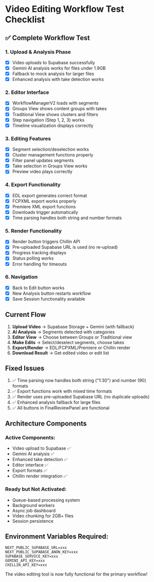 # Video Editing Workflow Test Checklist

## ✅ Complete Workflow Test

### 1. Upload & Analysis Phase
- [x] Video uploads to Supabase successfully
- [x] Gemini AI analysis works for files under 1.9GB
- [x] Fallback to mock analysis for larger files
- [x] Enhanced analysis with take detection works

### 2. Editor Interface
- [x] WorkflowManagerV2 loads with segments
- [x] Groups View shows content groups with takes
- [x] Traditional View shows clusters and filters
- [x] Step navigation (Step 1, 2, 3) works
- [x] Timeline visualization displays correctly

### 3. Editing Features
- [x] Segment selection/deselection works
- [x] Cluster management functions properly
- [x] Filter panel updates segments
- [x] Take selection in Groups View works
- [x] Preview video plays correctly

### 4. Export Functionality
- [x] EDL export generates correct format
- [x] FCPXML export works properly
- [x] Premiere XML export functions
- [x] Downloads trigger automatically
- [x] Time parsing handles both string and number formats

### 5. Render Functionality
- [x] Render button triggers Chillin API
- [x] Pre-uploaded Supabase URL is used (no re-upload)
- [x] Progress tracking displays
- [x] Status polling works
- [x] Error handling for timeouts

### 6. Navigation
- [x] Back to Edit button works
- [x] New Analysis button restarts workflow
- [x] Save Session functionality available

## Current Flow

1. **Upload Video** → Supabase Storage + Gemini (with fallback)
2. **AI Analysis** → Segments detected with categories
3. **Editor View** → Choose between Groups or Traditional view
4. **Make Edits** → Select/deselect segments, choose takes
5. **Export/Render** → EDL/FCPXML/Premiere or Chillin render
6. **Download Result** → Get edited video or edit list

## Fixed Issues

1. ✅ Time parsing now handles both string ("1:30") and number (90) formats
2. ✅ Export functions work with mixed time formats
3. ✅ Render uses pre-uploaded Supabase URL (no duplicate uploads)
4. ✅ Enhanced analysis fallback for large files
5. ✅ All buttons in FinalReviewPanel are functional

## Architecture Components

### Active Components:
- Video upload to Supabase ✅
- Gemini AI analysis ✅
- Enhanced take detection ✅
- Editor interface ✅
- Export formats ✅
- Chillin render integration ✅

### Ready but Not Activated:
- Queue-based processing system
- Background workers
- Async job dashboard
- Video chunking for 2GB+ files
- Session persistence

## Environment Variables Required:
```
NEXT_PUBLIC_SUPABASE_URL=xxx
NEXT_PUBLIC_SUPABASE_ANON_KEY=xxx
SUPABASE_SERVICE_KEY=xxx
GEMINI_API_KEY=xxx
CHILLIN_API_KEY=xxx
```

The video editing tool is now fully functional for the primary workflow!